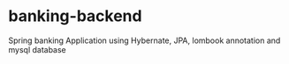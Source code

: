 # banking-backend
Spring banking Application using Hybernate, JPA, lombook annotation and mysql database
